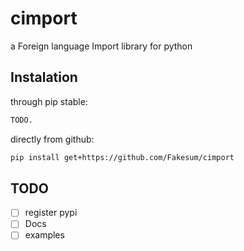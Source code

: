# cimport

a Foreign language Import library for python

## Instalation

through pip stable:
```bash
TODO.
```

directly from github:
```bash
pip install get+https://github.com/Fakesum/cimport
```

## TODO

- [ ] register pypi
- [ ] Docs
- [ ] examples
